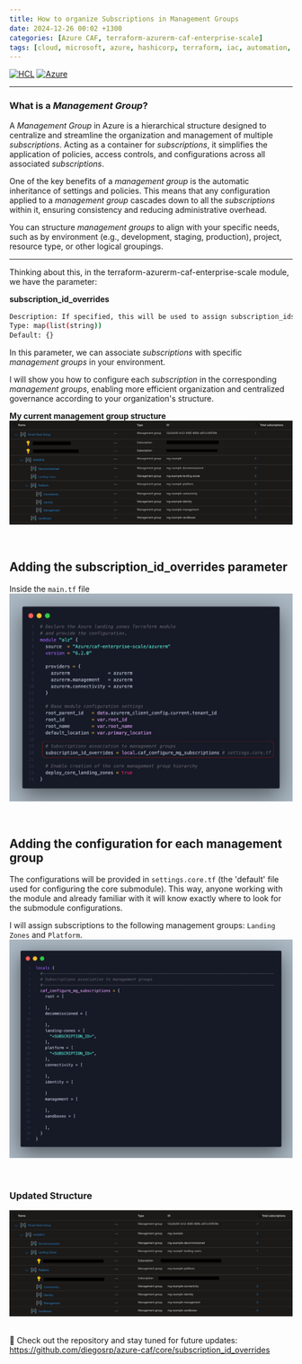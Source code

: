```yaml
---
title: How to organize Subscriptions in Management Groups
date: 2024-12-26 00:02 +1300
categories: [Azure CAF, terraform-azurerm-caf-enterprise-scale]
tags: [cloud, microsoft, azure, hashicorp, terraform, iac, automation, infrastructure, security, governance, core, caf, management, policy, enterprise-scale]
---
```


[![HCL](https://img.shields.io/badge/language-HCL-blueviolet)](https://www.terraform.io/)
[![Azure](https://img.shields.io/badge/provider-Azure-blue)](https://registry.terraform.io/providers/hashicorp/azurerm/latest)

---

### What is a *Management Group*?  
A *Management Group* in Azure is a hierarchical structure designed to centralize and streamline the organization and management of multiple *subscriptions*. Acting as a container for *subscriptions*, it simplifies the application of policies, access controls, and configurations across all associated *subscriptions*.  

One of the key benefits of a *management group* is the automatic inheritance of settings and policies. This means that any configuration applied to a *management group* cascades down to all the *subscriptions* within it, ensuring consistency and reducing administrative overhead.  

You can structure *management groups* to align with your specific needs, such as by environment (e.g., development, staging, production), project, resource type, or other logical groupings.

---

Thinking about this, in the terraform-azurerm-caf-enterprise-scale module, we have the parameter:

**subscription_id_overrides** 
```sh
Description: If specified, this will be used to assign subscription_ids to the default Enterprise-scale Management Groups.
Type: map(list(string))
Default: {}
```

In this parameter, we can associate *subscriptions* with specific *management groups* in your environment. 

I will show you how to configure each *subscription* in the corresponding *management groups*, enabling more efficient organization and centralized governance according to your organization's structure.


**My current management group structure**
![](/assets/img/posts/sub_overrides_mg_before.png)

<br>

## Adding the subscription_id_overrides parameter 
Inside the `main.tf` file 
![](/assets/img/posts/sub_overrides_main.png)

<br>

## Adding the configuration for each management group
The configurations will be provided in `settings.core.tf` (the 'default' file used for configuring the core submodule). This way, anyone working with the module and already familiar with it will know exactly where to look for the submodule configurations. 

I will assign subscriptions to the following management groups: `Landing Zones` and `Platform`.
![](/assets/img/posts/sub_overrides_settings_core.png)

<br>

### Updated Structure
![](/assets/img/posts/sub_overrides_mg_after.png)




<br>
🔗 Check out the repository and stay tuned for future updates: <a href="https://github.com/diegosrp/azure-caf/tree/v1.0.1/core" target="_blank">https://github.com/diegosrp/azure-caf/core/subscription_id_overrides</a>
